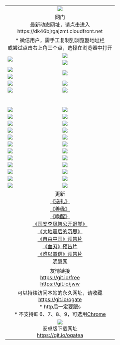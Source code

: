 ﻿<table>
  <tr></tr>
  <tr><td colspan=2 align=center><img src="https://cloud.githubusercontent.com/assets/11880933/13434984/f430fae2-e012-11e5-814f-c2df1e82b247.jpg" /></td></tr>
  <tr><td colspan=2 align=center>网门<br>最新动态网址，请点击进入
<br>https://dk46bjrgajzmt.cloudfront.net
    </td>
  </tr>
  <tr>
    <td colspan=2 align=center>* 微信用户，需手工复制到浏览器地址栏<br>或尝试点击右上角三个点，选择在浏览器中打开
    <!--br>* IE6打开动态网址须在选项中勾选TLS 1.0--></td>
  </tr>
  <tr>
    <td rowspan=2><a href="https://dk46bjrgajzmt.cloudfront.net/ogUP.aspx?name=11DKC.mp4&list=11DKC" target="_blank"><img src="https://dk46bjrgajzmt.cloudfront.net/Up/11DKC1.jpg" /></a></td> 
    <td><div><a href="https://dk46bjrgajzmt.cloudfront.net/ogUP.aspx?name=LRWS.mp4&list=LRWS" target="_blank"><img src="https://dk46bjrgajzmt.cloudfront.net/Up/LRWS.jpg" /></a></td>
   </tr>
  <tr>
    <td><a href="https://dk46bjrgajzmt.cloudfront.net/ogNiceVedio.aspx" target="_blank"><img src="https://dk46bjrgajzmt.cloudfront.net/Up/11TGKDY.jpg" /></a></td>
  </tr>
  <tr>
    <td><a href="https://dk46bjrgajzmt.cloudfront.net/ogUP.aspx?name=JQR.mp4&count=2" target="_blank"><img src="https://dk46bjrgajzmt.cloudfront.net/Up/JQR.jpg" /></a></td>   
    <td rowspan=2><a href="https://dk46bjrgajzmt.cloudfront.net/ogUP.aspx?name=JP.mp4&count=9" target="_blank"><img src="https://dk46bjrgajzmt.cloudfront.net/Up/JP.jpg" /></td>
  </tr>
  <tr>
    <td><a href="https://dk46bjrgajzmt.cloudfront.net/ogUP.aspx?name=WH.mp4" target="_blank"><img src="https://dk46bjrgajzmt.cloudfront.net/Up/WH.jpg" /></a></td>
  </tr>
  <tr>
    <td><a href="https://dk46bjrgajzmt.cloudfront.net/ogUP.aspx?name=SSZJ.mp4&list=SSZJ" target="_blank"><img src="https://dk46bjrgajzmt.cloudfront.net/Up/SSZJ.jpg" /></a></td>
    <td><a href="https://dk46bjrgajzmt.cloudfront.net/ogUP.aspx?name=WLSH.mp4&count=2" target="_blank"><img src="https://dk46bjrgajzmt.cloudfront.net/Up/WLSH.jpg" /></a</td>
  </tr>
  <tr>
    <td><a href="https://dk46bjrgajzmt.cloudfront.net/ogUP.aspx?name=ZY.mp4&count=2015|16" target="_blank"><img src="https://dk46bjrgajzmt.cloudfront.net/Up/ZY.jpg" /></a</td>
    <td><a href="https://dk46bjrgajzmt.cloudfront.net/ogUP.aspx?name=XTFY.mp4&count=B|2,A|24" target="_blank"><img src="https://dk46bjrgajzmt.cloudfront.net/Up/XTFY.jpg" /></a></td>
  </tr>
  <tr height="40">
  </tr>
  <tr>
    <td><a href="https://dk46bjrgajzmt.cloudfront.net/ogUP.aspx?name=4EE/QQ.mp4&list=4EEQQ" target="_blank"><img src="https://dk46bjrgajzmt.cloudfront.net/Up/4EE/QQ0.jpg"/></a></td>
    <td><a href="https://dk46bjrgajzmt.cloudfront.net/ogUP.aspx?name=4EE/HQ.mp4&list=4EEHQ" target="_blank"><img src="https://dk46bjrgajzmt.cloudfront.net/Up/4EE/HQ0.jpg"/></a></td>
  </tr>
  <tr>
    <td><a href="https://dk46bjrgajzmt.cloudfront.net/ogUP.aspx?name=4EE/ZG.mp4&list=4EEZG" target="_blank"><img src="https://dk46bjrgajzmt.cloudfront.net/Up/4EE/ZG0.jpg"/></a></td>
    <td><a href="https://dk46bjrgajzmt.cloudfront.net/ogUP.aspx?name=4EE/DJ.mp4&list=4EEDJ" target="_blank"><img src="https://dk46bjrgajzmt.cloudfront.net/Up/4EE/DJ0.jpg"/></a></td>
  </tr>
  <tr>
    <td><a href="https://dk46bjrgajzmt.cloudfront.net/ogUP.aspx?name=4EE/GX.mp4&list=4EEGX" target="_blank"><img src="https://dk46bjrgajzmt.cloudfront.net/Up/4EE/GX0.jpg"/></a></td>
    <td><a href="https://dk46bjrgajzmt.cloudfront.net/ogUP.aspx?name=4EE/HD.mp4&list=4EEHD" target="_blank"><img src="https://dk46bjrgajzmt.cloudfront.net/Up/4EE/HD0.jpg"/></a></td>
  </tr>
  <tr>
    <td><a href="https://dk46bjrgajzmt.cloudfront.net/ogUP.aspx?name=4EE/TX.mp4&list=4EETX" target="_blank"><img src="https://dk46bjrgajzmt.cloudfront.net/Up/4EE/TX0.jpg"/></a></td>
    <td><a href="https://dk46bjrgajzmt.cloudfront.net/ogUP.aspx?name=4EE/WZ.mp4&list=4EEWZ" target="_blank"><img src="https://dk46bjrgajzmt.cloudfront.net/Up/4EE/WZ0.jpg"/></a></td>
  </tr>
  <tr>
    <td><a href="https://dk46bjrgajzmt.cloudfront.net/onUP.aspx?name=https://d1ni6yqhqrtjo7.cloudfront.net/" target="_blank"><img src="https://dk46bjrgajzmt.cloudfront.net/Up/0DTW.jpg"/></a></td>
    <td><a href="https://dk46bjrgajzmt.cloudfront.net/onUP.aspx?name=https://d240ns8up8earz.cloudfront.net/acenter/" target="_blank"><img src="https://dk46bjrgajzmt.cloudfront.net/Up/0TDW.jpg" /></a></td>
  </tr>
  <tr>
    <td><a href="https://dk46bjrgajzmt.cloudfront.net/onUP.aspx?name=https://d4508d6vomz2p.cloudfront.net/gb/nsc413.htm" target="_blank"><img src="https://dk46bjrgajzmt.cloudfront.net/Up/0DJY.jpg" /></a></td>
    <td><a href="https://dk46bjrgajzmt.cloudfront.net/onUP.aspx?name=https://d4apjbhkuxer1.cloudfront.net/xtr/gb/prog204.html" target="_blank"><img src="https://dk46bjrgajzmt.cloudfront.net/Up/0XTR.jpg" /></a></td>
  </tr>
  <tr>
    <td><a href="https://dk46bjrgajzmt.cloudfront.net/onUP.aspx?name=https://d3aj00iefsmfgc.cloudfront.net/" target="_blank"><img src="https://dk46bjrgajzmt.cloudfront.net/Up/0MHW.jpg" /></a></td>
    <td><a href="https://dk46bjrgajzmt.cloudfront.net/onUP.aspx?name=https://d20wz7qt14x5d2.cloudfront.net/" target="_blank"><img src="https://dk46bjrgajzmt.cloudfront.net/Up/0ZJW.jpg" /></a></td>
  </tr>
  <tr>
    <td><a href="https://dk46bjrgajzmt.cloudfront.net/ogUP.aspx?name=0FG.zip" target="_blank"><img src="https://dk46bjrgajzmt.cloudfront.net/Up/0FG.jpg" /></a></td>
    <td><a href="https://dk46bjrgajzmt.cloudfront.net/ogUP.aspx?name=0FGA.apk" target="_blank"><img src="https://dk46bjrgajzmt.cloudfront.net/Up/0FGA.jpg" /></a></td>
  </tr>
  <tr>
    <td><a href="https://dk46bjrgajzmt.cloudfront.net/ogUP.aspx?name=0U.zip" target="_blank"><img src="https://dk46bjrgajzmt.cloudfront.net/Up/0U.jpg" /></a></td>
    <td><a href="https://dk46bjrgajzmt.cloudfront.net/ogUP.aspx?name=0UA.apk" target="_blank"><img src="https://dk46bjrgajzmt.cloudfront.net/Up/0UA.jpg" /></a></td>
  </tr>
  <tr>
    <td><a href="https://dk46bjrgajzmt.cloudfront.net/ogUP.aspx?name=0iPPOTV.zip" target="_blank"><img src="https://dk46bjrgajzmt.cloudfront.net/Up/0iPPOTV.jpg" /></a></td>
    <td><a href="https://dk46bjrgajzmt.cloudfront.net/ogUP.aspx?name=0iNTD.apk" target="_blank"><img src="https://dk46bjrgajzmt.cloudfront.net/Up/0iNTD.jpg" /></a></td>
  </tr>
  <tr>
    <td><a href="https://dk46bjrgajzmt.cloudfront.net/ogNice.aspx" target="_blank"><img src="https://dk46bjrgajzmt.cloudfront.net/Up/0WCYY.jpg" /></a></td>
    <td><a href="https://dk46bjrgajzmt.cloudfront.net/onCO.aspx?list=XWPL&mode=" target="_blank"><img src="https://dk46bjrgajzmt.cloudfront.net/Up/0WZTT.jpg" /></a></td> 
  </tr>
  <tr>
    <td><a href="https://dk46bjrgajzmt.cloudfront.net/ogDY.aspx" target="_blank"><img src="https://dk46bjrgajzmt.cloudfront.net/Up/0FK.jpg" /></a></td>
    <td><a href="https://dk46bjrgajzmt.cloudfront.net/ogST.aspx" target="_blank"><img src="https://dk46bjrgajzmt.cloudfront.net/Up/0ST.jpg" /></a></td> 
  </tr>
  <tr>
    <td colspan=2 align=center>更新<br>
      <a href="https://dk46bjrgajzmt.cloudfront.net/ogUP.aspx?name=4ESL.mp4" target="_blank">《送礼》</a><br>
      <a href="https://dk46bjrgajzmt.cloudfront.net/ogUP.aspx?name=4ESY.mp4" target="_blank">《善缘》</a><br>
      <a href="https://dk46bjrgajzmt.cloudfront.net/ogUP.aspx?name=4EHX.mp4" target="_blank">《唤醒》</a><br>
      <a href="https://dk46bjrgajzmt.cloudfront.net/ogUP.aspx?name=4LFZ.mp4" target="_blank">《国安李凤智公开退党》</a><br>
      <a href="https://dk46bjrgajzmt.cloudfront.net/ogUP.aspx?name=4DDZHDCS.mp4" target="_blank">《大地震后的沉思》</a><br>
      <a href="https://dk46bjrgajzmt.cloudfront.net/ogUP.aspx?name=11ZYZG0.mp4" target="_blank">《自由中国》预告片</a><br>
      <a href="https://dk46bjrgajzmt.cloudfront.net/ogUP.aspx?name=11XR.mp4" target="_blank">《血刃》预告片</a><br>
      <a href="https://dk46bjrgajzmt.cloudfront.net/ogUP.aspx?name=11NYZX.mp4&count=2" target="_blank">《难以置信》预告片</a><br>
      <a href="https://dk46bjrgajzmt.cloudfront.net/onUP.aspx?name=https://www.minghui.org/" target="_blank">明慧网</a>
    </td>
  </tr>
  <tr>
    <td colspan=2 align=center>友情链接<br>
      <a href="https://dk46bjrgajzmt.cloudfront.net/onUP.aspx?name=https://git.io/free" target="_blank">https://git.io/free</a><br>
      <a href="https://dk46bjrgajzmt.cloudfront.net/onUP.aspx?name=https://git.io/jww" target="_blank">https://git.io/jww</a></td>
    </td>
  </tr>
  <tr>
    <td colspan=2 align=center>可以持续访问本站的永久网址，请收藏<br/><a href="https://git.io/ogate" target="_blank">https://git.io/ogate</a><br/>* http后一定要跟s<br/>* 不支持IE 6、7、8、9，可选用<a href="https://dk46bjrgajzmt.cloudfront.net/ogUP.aspx?name=0ChromePortable.zip">Chrome</a></td>
  </tr>
  <tr>
    <td colspan=2 align=center><a href="https://dk46bjrgajzmt.cloudfront.net/ogUP.aspx?name=0oGate.apk" target="_blank"><img src="https://cloud.githubusercontent.com/assets/11880933/13720399/75e143ee-e842-11e5-9f0a-1421f423c80f.jpg" /></a><br>安卓版下载网址<br><a href="https://git.io/ogatea">https://git.io/ogatea</a></td>
  </tr>
  <!--tr>
    <td colspan=2 align=center>可能失效的动态网址
    </td>
  </tr-->
</table>
